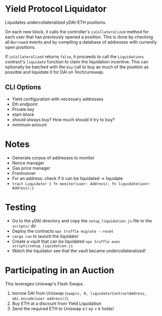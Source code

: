 # Yield Protocol Liquidator

Liquidates undercollateralized yDAI-ETH positions.

On each new block, it calls the controller's `isCollateralized` method for each user
that has previously opened a position. This is done by checking all `Borrowed` events 
and by compiling a database of addresses with currently open positions.

If `isCollateralized` returns `false`, it proceeds to call the `Liquidations` contract's 
`liquidate` function to claim the liquidation incentive. This can optionally be batched
with the `buy` call to buy as much of the position as possible and liquidate it 
for DAI on 1inch/uniswap.

## CLI Options

- Yield configuration with necessary addresses
- Eth endpoint
- Private key
- start-block
- should always buy? How much should it try to buy?
- minimum amount

# Notes

- Generate corpus of addresses to monitor
- Nonce manager
- Gas price manager
- Frontrunner
- For an address: check if it can be liquidated -> liquidate
- `trait Liquidator { fn monitor(user: Address); fn liquidate(user: Address);}`

# Testing 

- Go to the yDAI directory and copy the `setup_liquidation.js` file to the `scripts/` dir
- Deploy the contracts `npx truffle migrate --reset`
- `cargo run` to launch the liquidator
- Create a vault that can be liquidated `npx truffle exec scripts/setup_liquidation.js`
- Watch the liquidator see that the vault became undercollateralized!

# Participating in an Auction

This leverages Uniswap's Flash Swaps.

1. borrow DAI from Uniswap (`swap(x, 0, liquidatorContractAddress, abi.encode(user address))`)
2. Buy ETH at a discount from Yield Liquidation
3. Send the required ETH to Uniswap s.t xy = k holds!
